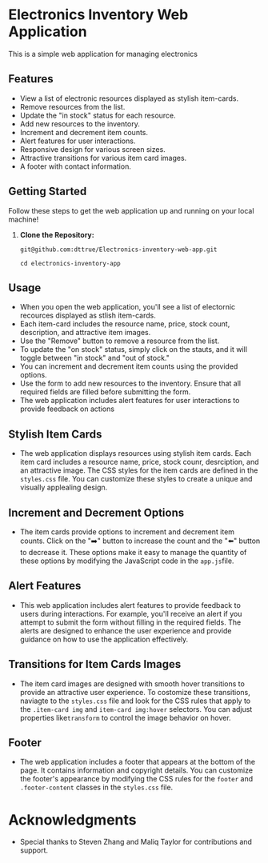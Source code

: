 # Electronics Inventory Web Application


This is a simple web application for managing electronics

## Features

- View a list of electronic resources displayed as stylish item-cards.
- Remove resources from the list.
- Update the "in stock" status for each resource.
- Add new resources to the inventory.
- Increment and decrement item counts.
- Alert features for user interactions.
- Responsive design for various screen sizes.
- Attractive transitions for various item card images.
- A footer with contact information.

## Getting Started

Follow these steps to get the web application up and running on your local machine!

1. **Clone the Repository:**

   ```Terminal
   git@github.com:dttrue/Electronics-inventory-web-app.git

   cd electronics-inventory-app 
   ```
## Usage

- When you open the web application, you'll see a list of electornic recources displayed as stlish item-cards.
- Each item-card includes the resource name, price, stock count, description, and attractive item images.
- Use the "Remove" button to remove a resource from the list.
- To update the "on stock" status, simply click on the stauts, and it will toggle between "in stock" and "out of stock."
- You can increment and decrement item counts using the provided options.
- Use the form to add new resources to the inventory. Ensure that all required fields are filled before submitting the form.
- The web application includes alert features for user interactions to provide feedback on actions

## Stylish Item Cards

- The web application displays resources using stylish item cards. Each item card includes a resource name, price, stock counr, desrciption, and an attractive image. The CSS styles for the item cards are defined in the `styles.css` file. You can customize these styles to create a unique and visually applealing design.

## Increment and Decrement Options

- The item cards provide options to increment and decrement item counts. Click on the "➡️" button to increase the count and the "⬅️" button to decrease it. These options make it easy to manage the quantity of these options by modifying the JavaScript code in the `app.js`file.

## Alert Features 

- This web application includes alert features to provide feedback to users during interactions. For example, you'll receive an alert if you attempt to submit the form without filling in the required fields. The alerts are designed to enhance the user experience and provide guidance on how to use the application effectively.

## Transitions for Item Cards Images

- The item card images are designed with smooth hover transitions to provide an attractive user experience. To costomize these transitions, naviagte to the `styles.css` file and look for the CSS rules that apply to the `.item-card img` and `item-card img:hover` selectors. You can adjust properties like`transform` to control the image behavior on hover.

## Footer 

- The web application includes a footer that appears at the bottom of the page. It contains information and copyright details. You can customize the footer's appearance by modifying the CSS rules for the `footer` and `.footer-content` classes in the `styles.css` file.

# Acknowledgments

- Special thanks to Steven Zhang and Maliq Taylor for contributions and support.